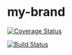# my-brand
[![Coverage Status](https://coveralls.io/repos/github/joshwambere/my-brand/badge.svg?branch=Develop)](https://coveralls.io/github/joshwambere/my-brand?branch=Develop)


[![Build Status](https://travis-ci.org/joshwambere/my-brand.svg?branch=Develop)](https://travis-ci.org/joshwambere/my-brand)
